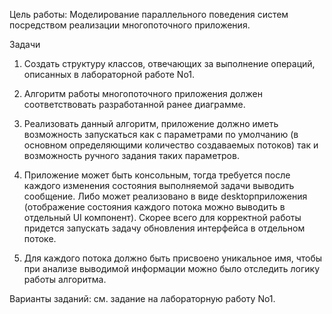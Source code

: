 Цель   работы:   Моделирование   параллельного   поведения   систем   посредством реализации многопоточного приложения. 
 
Задачи 

1. Создать   структуру   классов,   отвечающих   за   выполнение   операций, описанных в лабораторной работе No1. 

2. Алгоритм   работы   многопоточного   приложения   должен   соответствовать разработанной ранее диаграмме. 

3. Реализовать   данный   алгоритм,   приложение   должно   иметь   возможность запускаться   как   с   параметрами   по   умолчанию   (в   основном   определяющими количество   создаваемых   потоков)   так   и   возможность   ручного   задания   таких параметров.  

4. Приложение   может   быть   консольным,   тогда   требуется   после   каждого  изменения   состояния   выполняемой   задачи   выводить   сообщение.   Либо   может  реализовано   в   виде   desktop­приложения   (отображение   состояния   каждого потока   можно   выводить   в   отдельный   UI   компонент).   Скорее   всего   для  корректной   работы   придется   запускать   задачу   обновления   интерфейса   в  отдельном потоке.  

5. Для   каждого   потока   должно   быть   присвоено   уникальное   имя,   чтобы   при  анализе   выводимой   информации   можно   было   отследить   логику   работы  алгоритма. 
 
 
Варианты заданий: см. задание на лабораторную работу No1. 
